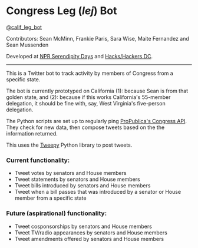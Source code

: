 # Congress Leg (_lej_) Bot

[@calif_leg_bot](https://twitter.com/calif_leg_bot)

Contributors: Sean McMinn, Frankie Paris, Sara Wise, Maite Fernandez and Sean Mussenden

Developed at [NPR Serendipity Days](https://www.npr.org/sections/inside/2011/10/14/141312774/happy-accidents-the-joy-of-serendipity-days) and [Hacks/Hackers DC](https://www.meetup.com/Hacks-Hackers-DC/).

-----------

This is a Twitter bot to track activity by members of Congress from a specific state.

The bot is currently prototyped on California (1): because Sean is from that golden state, and (2): because if this works California's 55-member delegation, it should be fine with, say, West Virginia's five-person delegation. 

The Python scripts are set up to regularly ping [ProPublica's Congress API](https://projects.propublica.org/api-docs/congress-api/). They check for new data, then compose tweets based on the the information returned.

This uses the [Tweepy](http://www.tweepy.org/) Python library to post tweets.


### Current functionality:

- Tweet votes by senators and House members
- Tweet statements by senators and House members
- Tweet bills introduced by senators and House members
- Tweet when a  bill passes that was introduced by a senator or House member from a specific state

### Future (aspirational) functionality:

- Tweet cosponsorships by senators and House members
- Tweet TV/radio appearances by senators and House members
- Tweet amendments offered by senators and House members



